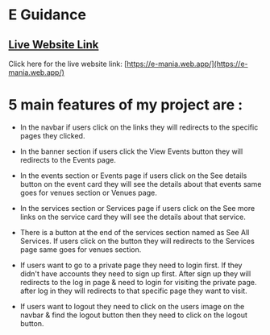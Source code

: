 # E Guidance

## [ Live Website Link](https://e-mania.web.app/)

Click here for the live website link: [https://e-mania.web.app/](https://e-mania.web.app/)

# 5 main features of my project are :
  * In the navbar if users click on the links they will redirects to the specific pages they clicked.

  * In the banner section if users click the View Events button they will redirects to the Events page. 

  * In the events section or Events page if users click on the See details button on the event card they will see the details about that events same goes for venues section or Venues page.

  * In the services section or Services page if users click on the See more links on the service card they will see the details about that service.

  * There is a button at the end of the services section named as See All Services. If users click on the button they will redirects to the Services page same goes for venues section.

  * If users want to go to a private page they need to login first. If they didn't have accounts they need to sign up first. After sign up they will redirects to the log in page & need to login for visiting the private page. after log in they will redirects to that specific page they want to visit.

  * If users want to logout they need to click on the users image on the navbar & find the logout button then they need to click on the logout button.